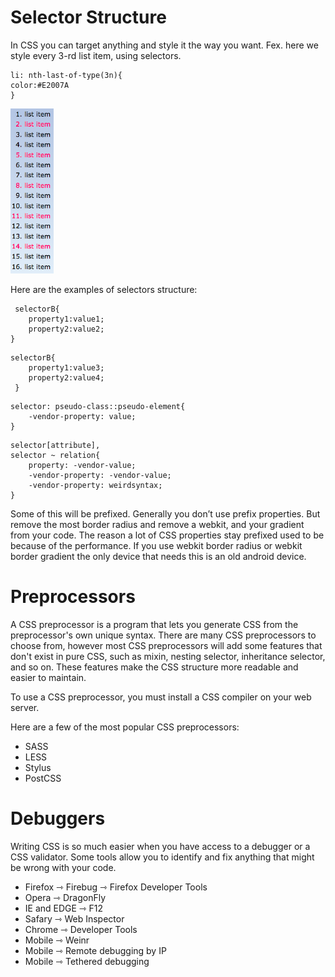 # Selector Structure

In CSS you can target anything and style it the way you  want. 
Fex. here we style every 3-rd list item, using selectors.

``` 
li: nth-last-of-type(3n){
color:#E2007A
}
``` 

![my image name](./listItemsStyle.png)

Here are the examples of selectors structure:

```
 selectorB{
    property1:value1;
    property2:value2;
}
```


```
selectorB{
    property1:value3;
    property2:value4;
 }
 ```

```
selector: pseudo-class::pseudo-element{
    -vendor-property: value;  
}
```

```
selector[attribute],
selector ~ relation{
    property: -vendor-value;
    -vendor-property: -vendor-value;
    -vendor-property: weirdsyntax;
}
```

Some of this will be prefixed. Generally you don’t use prefix properties. But remove the most border radius and remove a webkit, and your gradient from your code. The reason a lot of CSS properties stay prefixed used to be because of the performance. 
If you use webkit border radius or webkit border gradient the only device that needs this is an old android device. 

# Preprocessors
A CSS preprocessor is a program that lets you generate CSS from the preprocessor's own unique syntax. There are many CSS preprocessors to choose from, however most CSS preprocessors will add some features that don't exist in pure CSS, such as mixin, nesting selector, inheritance selector, and so on. These features make the CSS structure more readable and easier to maintain.

To use a CSS preprocessor, you must install a CSS compiler on your web server.

Here are a few of the most popular CSS preprocessors:

* SASS
* LESS
* Stylus
* PostCSS 

# Debuggers 
Writing CSS is so much easier when you have access to a debugger or a CSS validator. Some tools allow you to identify and fix anything that might be wrong with your code. 

* Firefox ⇾ Firebug ⇾ Firefox Developer Tools
* Opera ⇾ DragonFly
* IE and EDGE ⇾ F12
* Safary ⇾ Web Inspector
* Chrome ⇾ Developer Tools
* Mobile ⇾ Weinr
* Mobile ⇾ Remote debugging by IP
* Mobile ⇾ Tethered debugging 

